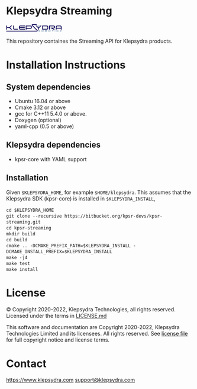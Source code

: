 # Klepsydra Streaming  #
[![klepsydra logo](./images/klepsydra_logo.jpg)](http://www.klepsydra.org)

This repository containes the Streaming API for Klepsydra products.

# Installation Instructions

## System dependencies

* Ubuntu 16.04 or above
* Cmake 3.12 or above
* gcc for C++11 5.4.0 or above.
* Doxygen (optional)
* yaml-cpp (0.5 or above)

## Klepsydra dependencies

* kpsr-core with YAML support


## Installation

Given ```$KLEPSYDRA_HOME```, for example ```$HOME/klepsydra```. This assumes that the Klepsydra SDK (kpsr-core) is installed in ```$KLEPSYDRA_INSTALL```,

```
cd $KLEPSYDRA_HOME
git clone --recursive https://bitbucket.org/kpsr-devs/kpsr-streaming.git
cd kpsr-streaming
mkdir build
cd build
cmake .. -DCMAKE_PREFIX_PATH=$KLEPSYDRA_INSTALL -DCMAKE_INSTALL_PREFIX=$KLEPSYDRA_INSTALL
make -j4
make test
make install
```

#  License

&copy; Copyright 2020-2022, Klepsydra Technologies, all rights reserved. Licensed under the terms in [LICENSE.md](./LICENSE.md)

This software and documentation are Copyright 2020-2022, Klepsydra Technologies
Limited and its licensees. All rights reserved. See [license file](./LICENSE.md) for full copyright notice and license terms.

#  Contact

https://www.klepsydra.com
support@klepsydra.com

